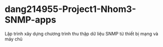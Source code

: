 # dang214955-Project1-Nhom3-SNMP-apps
Lập trình xây dựng chương trình thu thập dữ liệu SNMP từ thiết bị mạng và máy chủ
